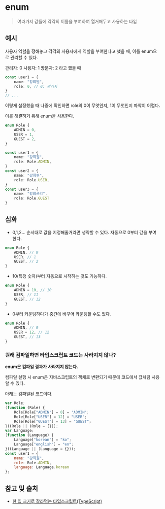 # enum

> 여러가지 값들에 각각의 이름을 부여하여 열거해두고 사용하는 타입

## 예시

사용자 역할을 정해놓고 각각의 사용자에게 역할을 부여한다고 했을 때, 이를 enum으로 관리할 수 있다.

관리자: 0
사용자: 1
방문자: 2
라고 했을 때

```typescript
const user1 = {
    name: "강희원",
    role: 0, // 0: 관리자
}
// ...
```

이렇게 설정했을 때 나중에 확인하면 role의 0이 무엇인지, 1이 무엇인지 파악이 어렵다.

이를 해결하기 위해 enum을 사용한다.

```typescript
enum Role {
    ADMIN = 0,
    USER = 1,
    GUEST = 2,
}

const user1 = {
    name: "강희원",
    role: Role.ADMIN,
}
const user2 = {
    name: "강희투",
    role: Role.USER,
}
const user3 = {
    name: "강희쓰리",
    role: Role.GUEST
}
```

## 심화

- 0,1,2... 순서대로 값을 지정해줄거라면 생략할 수 있다. 자동으로 0부터 값을 부여한다.

```typescript
enum Role {
    ADMIN, // 0
    USER, // 1
    GUEST, // 2
}
```

- 10(특정 숫자)부터 자동으로 시작하는 것도 가능하다.

```typescript
enum Role {
    ADMIN = 10, // 10
    USER, // 11
    GUEST, // 12
}
```

- 0부터 카운팅하다가 중간에 바꾸어 카운팅할 수도 있다.

```typescript
enum Role {
    ADMIN, // 0
    USER = 12, // 12
    GUEST, // 13
}
```

### 원래 컴파일하면 타입스크립트 코드는 사라지지 않나?

**enum은 컴파일 결과가 사라지지 않는다.**

컴파일 실행 시 enum은 자바스크립트의 객체로 변환되기 때문에 코드에서 값처럼 사용할 수 있다.

아래는 컴파일된 코드이다.

```javascript
var Role;
(function (Role) {
    Role[Role["ADMIN"] = 0] = "ADMIN";
    Role[Role["USER"] = 12] = "USER";
    Role[Role["GUEST"] = 13] = "GUEST";
})(Role || (Role = {}));
var Language;
(function (Language) {
    Language["korean"] = "ko";
    Language["english"] = "en";
})(Language || (Language = {}));
const user1 = {
    name: "강희원",
    role: Role.ADMIN,
    language: Language.korean
};
```

## 참고 및 출처

- [한 입 크기로 잘라먹는 타입스크립트(TypeScript)](https://www.inflearn.com/course/%ED%95%9C%EC%9E%85-%ED%81%AC%EA%B8%B0-%ED%83%80%EC%9E%85%EC%8A%A4%ED%81%AC%EB%A6%BD%ED%8A%B8?srsltid=AfmBOoqKyeukk5UXUwfKCAc4kjJVMZ6l_1muf8wV2_i14aiBihNU4Kbs)

